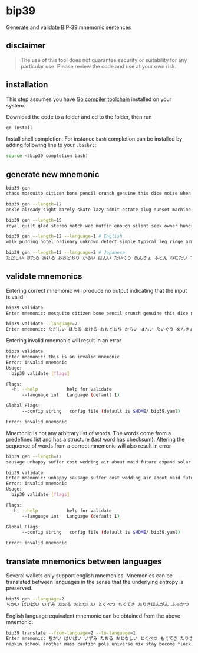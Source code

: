 # bip39
Generate and validate BIP-39 mnemonic sentences

## disclaimer
>The use of this tool does not guarantee security or suitability
for any particular use. Please review the code and use at your own risk.

## installation
This step assumes you have [Go compiler toolchain](https://go.dev/dl/)
installed on your system.

Download the code to a folder and cd to the folder, then run
```bash
go install
```
Install shell completion. For instance `bash` completion can be installed
by adding following line to your `.bashrc`:
```bash
source <(bip39 completion bash)
```

## generate new mnemonic
```bash
bip39 gen 
chaos mosquito citizen bone pencil crunch genuine this dice noise when digital grass urge jungle decade melody typical improve army couch degree anxiety rifle

bip39 gen --length=12
ankle already sight barely skate lazy admit estate plug sunset machine help

bip39 gen --length=15
royal guilt glad stereo match web muffin enough silent seek owner hungry expect resemble fault

bip39 gen --length=12 --language=1 # English
walk pudding hotel ordinary unknown detect simple typical leg ridge armor bitter

bip39 gen --length=12 --language=2 # Japanese
ただしい ほたる あける おおどおり からい はんい たいぐう めんきょ ふとん ねむたい てわけ もえる
```

## validate mnemonics
Entering correct mnemonic will produce no output indicating that the input is valid
```bash
bip39 validate
Enter mnemonic: mosquito citizen bone pencil crunch genuine this dice noise when digital grass urge jungle decade melody typical improve army couch degree anxiety rifle

bip39 validate --language=2
Enter mnemonic: ただしい ほたる あける おおどおり からい はんい たいぐう めんきょ ふとん ねむたい てわけ もえる
```

Entering invalid mnemonic will result in an error
```bash
bip39 validate 
Enter mnemonic: this is an invalid mnemonic
Error: invalid mnemonic
Usage:
  bip39 validate [flags]

Flags:
  -h, --help           help for validate
      --language int   Language (default 1)

Global Flags:
      --config string   config file (default is $HOME/.bip39.yaml)

Error: invalid mnemonic
```

Mnemonic is not any arbitrary list of words. The words come from a predefined list
and has a structure (last word has checksum). Altering the sequence of words
from a correct mnemonic will also result in error
```bash
bip39 gen --length=12
sausage unhappy suffer cost wedding air about maid future expand solar stumble

bip39 validate 
Enter mnemonic: unhappy sausage suffer cost wedding air about maid future expand solar stumble
Error: invalid mnemonic
Usage:
  bip39 validate [flags]

Flags:
  -h, --help           help for validate
      --language int   Language (default 1)

Global Flags:
      --config string   config file (default is $HOME/.bip39.yaml)

Error: invalid mnemonic
```

## translate mnemonics between languages
Several wallets only support english mnemonics. Mnemonics can be translated between
languages in the sense that the underlying entropy is preserved.

```bash
bip39 gen --language=2
ちかい ばいばい いずみ たおる おとなしい とくべつ もくてき たりきほんがん ふっかつ うける ざいりょう むかえ むすう けもの ちいき いがい きさく こうない げぼく うわさ そそぐ こんぽん にうけ はんい
```
English language equivalent mnemonic can be obtained from the above mnemonic:
```bash
bip39 translate --from-language=2 --to-language=1
Enter mnemonic: ちかい ばいばい いずみ たおる おとなしい とくべつ もくてき たりきほんがん ふっかつ うける ざいりょう むかえ むすう けもの ちいき いがい きさく こうない げぼく うわさ そそぐ こんぽん にうけ はんい
napkin school another mass caution pole universe mix stay become flock tray trophy electric myth already coyote essay egg book left first quit shoot
```
